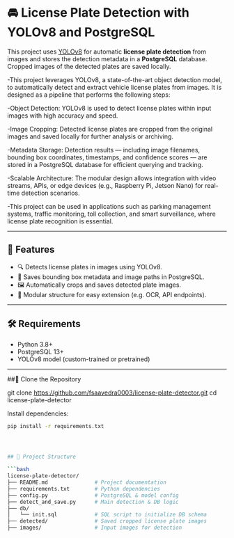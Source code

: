 # 🚘 License Plate Detection with YOLOv8 and PostgreSQL

This project uses [YOLOv8](https://github.com/ultralytics/ultralytics) for automatic **license plate detection** from images and stores the detection metadata in a **PostgreSQL** database. Cropped images of the detected plates are saved locally.


-This project leverages YOLOv8, a state-of-the-art object detection model, to automatically detect and extract vehicle license plates from images. It is designed as a pipeline that performs the following steps:

-Object Detection: YOLOv8 is used to detect license plates within input images with high accuracy and speed.

-Image Cropping: Detected license plates are cropped from the original images and saved locally for further analysis or archiving.

-Metadata Storage: Detection results — including image filenames, bounding box coordinates, timestamps, and confidence scores — are stored in a PostgreSQL database for efficient querying and tracking.

-Scalable Architecture: The modular design allows integration with video streams, APIs, or edge devices (e.g., Raspberry Pi, Jetson Nano) for real-time detection scenarios.

-This project can be used in applications such as parking management systems, traffic monitoring, toll collection, and smart surveillance, where license plate recognition is essential.

---

## 📌 Features

- 🔍 Detects license plates in images using YOLOv8.
- 💾 Saves bounding box metadata and image paths in PostgreSQL.
- 🖼 Automatically crops and saves detected plate images.
- 🧱 Modular structure for easy extension (e.g. OCR, API endpoints).







---

## 🛠️ Requirements

- Python 3.8+
- PostgreSQL 13+
- YOLOv8 model (custom-trained or pretrained)


----
##🧾 Clone the Repository

git clone https://github.com/fsaavedra0003/license-plate-detector.git
cd license-plate-detector

Install dependencies:

```bash
pip install -r requirements.txt




## 📁 Project Structure

```bash
license-plate-detector/
├── README.md               # Project documentation
├── requirements.txt        # Python dependencies
├── config.py               # PostgreSQL & model config
├── detect_and_save.py      # Main detection & DB logic
├── db/
│   └── init.sql            # SQL script to initialize DB schema
├── detected/               # Saved cropped license plate images
├── images/                 # Input images for detection



